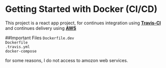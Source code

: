 # Getting Started with Docker (CI/CD)

This project is a react app project, for continues integration using [**Travis-CI**](https://travis-ci.com) and
continues delivery using [**AWS**](https://aws.amazon.com)

##Important Files
`Dockerfile.dev` <br>
`Dockerfile` <br>
`.travis.yml` <br>
`docker-compose`

for some reasons, I do not access to amozon web services.
